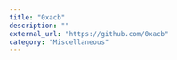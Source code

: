 ```yaml
---
title: "0xacb"
description: ""
external_url: "https://github.com/0xacb"
category: "Miscellaneous"
---
```

